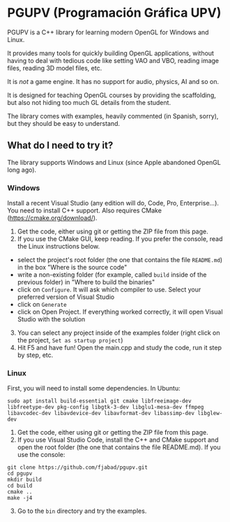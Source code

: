 # PGUPV (Programación Gráfica UPV)

PGUPV is a C++ library for learning modern OpenGL for Windows and Linux.

It provides many tools for quickly building OpenGL applications, without having to deal with tedious code like setting VAO and VBO, reading image files, reading 3D model files, etc.

It is *not* a game engine. It has no support for audio, physics, AI and so on. 

It is designed for teaching OpenGL courses by providing the scaffolding, but also not hiding too much GL details from the student.

The library comes with examples, heavily commented (in Spanish, sorry), but they should be easy to understand.

## What do I need to try it?

The library supports Windows and Linux (since Apple abandoned OpenGL long ago).

### Windows
Install a recent Visual Studio (any edition will do, Code, Pro, Enterprise...). You need to install C++ support. Also requires CMake (https://cmake.org/download/).

1. Get the code, either using git or getting the ZIP file from this page.
2. If you use the CMake GUI, keep reading. If you prefer the console, read the Linux instructions below.
  * select the project's root folder (the one that contains the file ```README.md```) in the box "Where is the source code"
  * write a non-existing folder (for example, called ```build``` inside of the previous folder) in "Where to build the binaries"
  * click on ```Configure```. It will ask which compiler to use. Select your preferred version of Visual Studio
  * click on ```Generate```
  * click on Open Project. If everything worked correctly, it will open Visual Studio with the solution
3. You can select any project inside of the examples folder (right click on the project, ```Set as startup project```)
4. Hit F5 and have fun! Open the main.cpp and study the code, run it step by step, etc.

### Linux

First, you will need to install some dependencies. In Ubuntu:

```
sudo apt install build-essential git cmake libfreeimage-dev libfreetype-dev pkg-config libgtk-3-dev libglu1-mesa-dev ffmpeg libavcodec-dev libavdevice-dev libavformat-dev libassimp-dev libglew-dev
```

1. Get the code, either using git or getting the ZIP file from this page.
2. If you use Visual Studio Code, install the C++ and CMake support and open the root folder (the one that contains the file README.md). If you use the console:
```
git clone https://github.com/fjabad/pgupv.git
cd pgupv
mkdir build
cd build
cmake ..
make -j4
```
   3. Go to the ```bin``` directory and try the examples.




